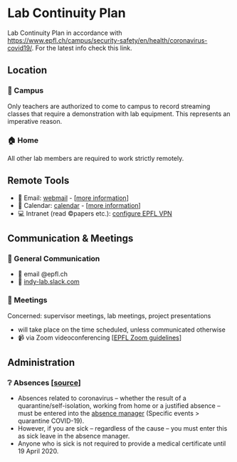 # Lab Continuity Plan
Lab Continuity Plan in accordance with https://www.epfl.ch/campus/security-safety/en/health/coronavirus-covid19/. For the latest info check this link.

## Location

### :office: Campus
Only teachers are authorized to come to campus to record streaming classes that require a demonstration with lab equipment. This represents an imperative reason.

### :house: Home
All other lab members are required to work strictly remotely.

## Remote Tools
- :email: Email: [webmail](http://webmail.epfl.ch/) - [[more information](https://www.epfl.ch/campus/services/en/it-services/mail-lists-and-calendar/mail/configurations-and-support/)]
- :calendar: Calendar: [calendar](https://ewa.epfl.ch/)  - [[more information](https://www.epfl.ch/campus/services/en/it-services/mail-lists-and-calendar/calendar/)]
- :computer: Intranet (read :copyright:papers etc.): [configure EPFL VPN](https://www.epfl.ch/campus/services/en/it-services/network-services/remote-intranet-access/vpn-clients-available/)

## Communication & Meetings

### :speech_balloon: General Communication
- :email: email @epfl.ch
- :signal_strength: [indy-lab.slack.com]()

### :busts_in_silhouette: Meetings
Concerned: supervisor meetings, lab meetings, project presentations
- will take place on the time scheduled, unless communicated otherwise
- :video_camera: via Zoom videoconferencing [[EPFL Zoom guidelines](https://www.epfl.ch/campus/services/en/it-services/unified-communications/videoconferencing/zoom/)]

## Administration

### :grey_question: Absences [[source](https://www.epfl.ch/campus/security-safety/en/health/coronavirus-covid19/human-resources/)]
- Absences related to coronavirus – whether the result of a quarantine/self-isolation, working from home or a justified absence – must be entered into the [absence manager](https://absences.epfl.ch/) (Specific events > quarantine COVID-19).
- However, if you are sick – regardless of the cause – you must enter this as sick leave in the absence manager.
- Anyone who is sick is not required to provide a medical certificate until 19 April 2020.
